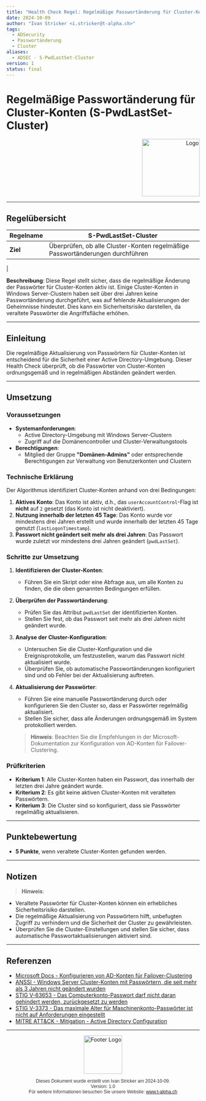 ```yaml
---
title: "Health Check Regel: Regelmäßige Passwortänderung für Cluster-Konten (S-PwdLastSet-Cluster)"
date: 2024-10-09
author: "Ivan Stricker <i.stricker@t-alpha.ch>"
tags:
  - ADSecurity
  - Passwortänderung
  - Cluster
aliases:
  - ADSEC - S-PwdLastSet-Cluster
version: 1
status: final
---
```


# Regelmäßige Passwortänderung für Cluster-Konten (S-PwdLastSet-Cluster)

<div style="text-align: right;">
  <img src="https://www.t-alpha.ch/wp-content/uploads/logo/TA-Logov2.svg" alt="Logo" style="width: 150px;">
</div>

---
## Regelübersicht

| **Regelname** | S-PwdLastSet-Cluster                                                                      |
| ------------- | ------------------------------------------------------------------------------------ |
| **Ziel**      | Überprüfen, ob alle Cluster-Konten regelmäßige Passwortänderungen durchführen
|


**Beschreibung**:
Diese Regel stellt sicher, dass die regelmäßige Änderung der Passwörter für Cluster-Konten aktiv ist. Einige Cluster-Konten in Windows Server-Clustern haben seit über drei Jahren keine Passwortänderung durchgeführt, was auf fehlende Aktualisierungen der Geheimnisse hindeutet. Dies kann ein Sicherheitsrisiko darstellen, da veraltete Passwörter die Angriffsfläche erhöhen.

---

## Einleitung

Die regelmäßige Aktualisierung von Passwörtern für Cluster-Konten ist entscheidend für die Sicherheit einer Active Directory-Umgebung. Dieser Health Check überprüft, ob die Passwörter von Cluster-Konten ordnungsgemäß und in regelmäßigen Abständen geändert werden.

---

## Umsetzung

### Voraussetzungen

- **Systemanforderungen**:
  - Active Directory-Umgebung mit Windows Server-Clustern
  - Zugriff auf die Domänencontroller und Cluster-Verwaltungstools
- **Berechtigungen**:
  - Mitglied der Gruppe **"Domänen-Admins"** oder entsprechende Berechtigungen zur Verwaltung von Benutzerkonten und Clustern

### Technische Erklärung

Der Algorithmus identifiziert Cluster-Konten anhand von drei Bedingungen:

1. **Aktives Konto**: Das Konto ist aktiv, d.h., das `userAccountControl`-Flag ist **nicht** auf `2` gesetzt (das Konto ist nicht deaktiviert).
2. **Nutzung innerhalb der letzten 45 Tage**: Das Konto wurde vor mindestens drei Jahren erstellt und wurde innerhalb der letzten 45 Tage genutzt (`lastLogonTimestamp`).
3. **Passwort nicht geändert seit mehr als drei Jahren**: Das Passwort wurde zuletzt vor mindestens drei Jahren geändert (`pwdLastSet`).

### Schritte zur Umsetzung

1. **Identifizieren der Cluster-Konten**:

   - Führen Sie ein Skript oder eine Abfrage aus, um alle Konten zu finden, die die oben genannten Bedingungen erfüllen.

2. **Überprüfen der Passwortänderung**:

   - Prüfen Sie das Attribut `pwdLastSet` der identifizierten Konten.
   - Stellen Sie fest, ob das Passwort seit mehr als drei Jahren nicht geändert wurde.

3. **Analyse der Cluster-Konfiguration**:

   - Untersuchen Sie die Cluster-Konfiguration und die Ereignisprotokolle, um festzustellen, warum das Passwort nicht aktualisiert wurde.
   - Überprüfen Sie, ob automatische Passwortänderungen konfiguriert sind und ob Fehler bei der Aktualisierung auftreten.

4. **Aktualisierung der Passwörter**:

   - Führen Sie eine manuelle Passwortänderung durch oder konfigurieren Sie den Cluster so, dass er Passwörter regelmäßig aktualisiert.
   - Stellen Sie sicher, dass alle Änderungen ordnungsgemäß im System protokolliert werden.

   > **Hinweis**: Beachten Sie die Empfehlungen in der Microsoft-Dokumentation zur Konfiguration von AD-Konten für Failover-Clustering.

### Prüfkriterien

- **Kriterium 1**: Alle Cluster-Konten haben ein Passwort, das innerhalb der letzten drei Jahre geändert wurde.
- **Kriterium 2**: Es gibt keine aktiven Cluster-Konten mit veralteten Passwörtern.
- **Kriterium 3**: Die Cluster sind so konfiguriert, dass sie Passwörter regelmäßig aktualisieren.

---

## Punktebewertung

- **5 Punkte**, wenn veraltete Cluster-Konten gefunden werden.

---

## Notizen

> **Hinweis**:

- Veraltete Passwörter für Cluster-Konten können ein erhebliches Sicherheitsrisiko darstellen.
- Die regelmäßige Aktualisierung von Passwörtern hilft, unbefugten Zugriff zu verhindern und die Sicherheit der Cluster zu gewährleisten.
- Überprüfen Sie die Cluster-Einstellungen und stellen Sie sicher, dass automatische Passwortaktualisierungen aktiviert sind.

---

## Referenzen

- [Microsoft Docs - Konfigurieren von AD-Konten für Failover-Clustering](https://learn.microsoft.com/de-de/windows-server/failover-clustering/configure-ad-accounts)
- [ANSSI - Windows Server Cluster-Konten mit Passwörtern, die seit mehr als 3 Jahren nicht geändert wurden](https://www.ssi.gouv.fr/guide/recommandations-de-securite-relatives-a-active-directory/)
- [STIG V-63653 - Das Computerkonto-Passwort darf nicht daran gehindert werden, zurückgesetzt zu werden](https://stigviewer.com/stig/windows_server_2012_domain_controller/2017-12-19/finding/V-63653)
- [STIG V-3373 - Das maximale Alter für Maschinenkonto-Passwörter ist nicht auf Anforderungen eingestellt](https://stigviewer.com/stig/windows_server_2012_domain_controller/2017-12-19/finding/V-3373)
- [MITRE ATT&CK - Mitigation - Active Directory Configuration](https://attack.mitre.org/mitigations/M1027/)

---

<div style="text-align: center;">
  <img src="https://www.t-alpha.ch/wp-content/uploads/logo/TA-Logov2.svg" alt="Footer Logo" style="width: 100px;"><br>
  <p style="font-family: Arial, sans-serif; font-size: 12px; color: #333;">
    Dieses Dokument wurde erstellt von Ivan Stricker am 2024-10-09.<br>
    Version: 1.0<br>
    Für weitere Informationen besuchen Sie unsere Website: <a href="https://www.t-alpha.ch">www.t-alpha.ch</a>
  </p>
</div>